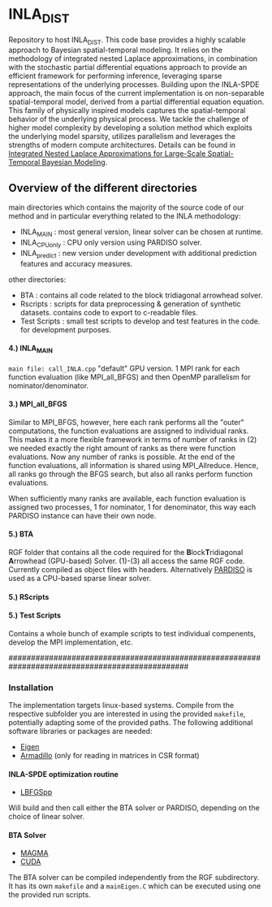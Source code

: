#  $\text{INLA}_{\text{DIST}}$

Repository to host $\text{INLA}_{\text{DIST}}$. This code base provides a highly scalable approach to Bayesian spatial-temporal modeling. It relies on the methodology of integrated nested Laplace approximations, in combination with the stochastic partial differential equations approach to provide an efficient framework for performing inference, leveraging sparse representations of the underlying processes. Building upon the INLA-SPDE approach, the main focus of the current implementation is on non-separable spatial-temporal model, derived from a partial differential equation equation. This family of physically inspired models captures the spatial-temporal behavior of the underlying physical process. We tackle the challenge of higher model complexity by developing a solution method which exploits the underlying model sparsity, utilizes parallelism and leverages the strengths of modern compute architectures. Details can be found in [Integrated Nested Laplace Approximations for Large-Scale Spatial-Temporal Bayesian Modeling](https://arxiv.org/abs/2303.15254).

## Overview of the different directories

main directories which contains the majority of the source code of our method and in particular everything related to the INLA methodology:
  - $\text{INLA}_{\text{MAIN}}$    : most general version, linear solver can be chosen at runtime.
  - $\text{INLA}_{\text{CPUonly}}$ : CPU only version using PARDISO solver.
  - $\text{INLA}_{\text{predict}}$ : new version under development with additional prediction features and accuracy measures.

other directories:
  - $\text{BTA}$ : contains all code related to the block tridiagonal arrowhead solver.
  - Rscripts     : scripts for data preprocessing & generation of synthetic datasets. contains code to export to c-readable files.
  - Test Scripts : small test scripts to develop and test features in the code. for development purposes. 

#### 4.) $\text{INLA}_{\text{MAIN}}$

```main file: call_INLA.cpp```
"default" GPU version. 1 MPI rank for each function evaluation (like MPI_all_BFGS) and then OpenMP parallelism for nominator/denominator.



#### 3.) MPI_all_BFGS

Similar to MPI_BFGS, however, here each rank performs all the "outer" computations, the function evaluations are assigned to individual ranks. This makes it a more flexible framework in terms of number of ranks in (2) we needed exactly the right amount of ranks as there were function evaluations. Now any number of ranks is possible. At the end of the function evaluations, all information is shared using MPI_Allreduce. Hence, all ranks go through the BFGS search, but also all ranks perform function evaluations. 

When sufficiently many ranks are available, each function evaluation is assigned two processes, 1 for nominator, 1 for denominator, this way each PARDISO instance can have their own node. 



#### 5.) $\text{BTA}$

RGF folder that contains all the code required for the **B**lock**T**ridiagonal **A**rrowhead (GPU-based) Solver. (1)-(3) all access the same RGF code. Currently compiled as object files with headers. Alternatively [PARDISO](https://panua.ch/pardiso/) is used as a CPU-based sparse linear solver.

#### 5.) RScripts



#### 5.) Test Scripts

Contains a whole bunch of example scripts to test individual compenents, develop the MPI implementation, etc.

################################################################################################

### Installation

The implementation targets linux-based systems. Compile from the respective subfolder you are interested in using the provided ``makefile``, potentially adapting some of the provided paths. The following additional software libraries or packages are needed:

- [Eigen](https://eigen.tuxfamily.org)
- [Armadillo](https://arma.sourceforge.net/) (only for reading in matrices in CSR format)

#### INLA-SPDE optimization routine
- [LBFGSpp](https://github.com/yixuan/LBFGSpp)

Will build and then call either the BTA solver or PARDISO, depending on the choice of linear solver.

#### BTA Solver

- [MAGMA](https://icl.utk.edu/magma/)
- [CUDA](https://developer.nvidia.com/cuda-toolkit)

The BTA solver can be compiled independently from the RGF subdirectory. It has its own ``makefile`` and a ``mainEigen.C`` which can be executed using one the provided run scripts.
